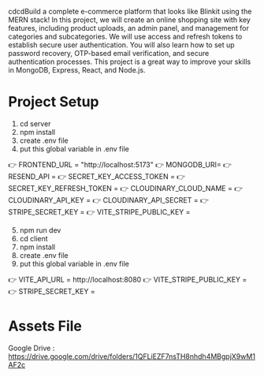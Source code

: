 cdcdBuild a complete e-commerce platform that looks like Blinkit using the MERN stack! In this project, we will create an online shopping site with key features, including product uploads, an admin panel, and management for categories and subcategories. We will use access and refresh tokens to establish secure user authentication. You will also learn how to set up password recovery, OTP-based email verification, and secure authentication processes. This project is a great way to improve your skills in MongoDB, Express, React, and Node.js.

# Project Setup
1. cd server
2. npm install
3. create .env file
4. put this global variable in .env file
   
👉 FRONTEND_URL = "http://localhost:5173"
👉 MONGODB_URI=
👉 RESEND_API = 
👉 SECRET_KEY_ACCESS_TOKEN = 
👉 SECRET_KEY_REFRESH_TOKEN = 
👉 CLOUDINARY_CLOUD_NAME = 
👉 CLOUDINARY_API_KEY = 
👉 CLOUDINARY_API_SECRET = 
👉 STRIPE_SECRET_KEY = 
👉 VITE_STRIPE_PUBLIC_KEY = 

5. npm run dev
6. cd client
7. npm install
8. create .env file
9. put this global variable in .env file
    
👉 VITE_API_URL = http://localhost:8080
👉 VITE_STRIPE_PUBLIC_KEY = 
👉 STRIPE_SECRET_KEY = 

# Assets File
Google Drive : https://drive.google.com/drive/folders/1QFLiEZF7nsTH8nhdh4MBgpjX9wM1AF2c
